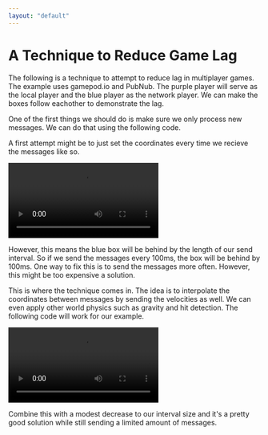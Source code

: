 ```yaml
--- 
layout: "default"
---
```

# A Technique to Reduce Game Lag

The following is a technique to attempt to reduce lag in multiplayer games. The example uses gamepod.io and PubNub. The purple player will serve as the local player and the blue player as the network player. We can make the boxes follow eachother to demonstrate the lag.

One of the first things we should do is make sure we only process new messages. We can do that using the following code.

<script src="https://gist.github.com/BenLorantfy/80bdff05b8149e59d624a2c8e1c4e0d2.js"></script>  
    
A first attempt might be to just set the coordinates every time we recieve the messages like so.

<script src="https://gist.github.com/BenLorantfy/79eac8b2c943d9a085e8bb22bc6de333.js"></script>
    
<video src="/img/lag1.mov" autoplay loop></video>
    
However, this means the blue box will be behind by the length of our send interval. So if we send the messages every 100ms, the box will be behind by 100ms. One way to fix this is to send the messages more often. However, this might be too expensive a solution.

This is where the technique comes in. The idea is to interpolate the coordinates between messages by sending the velocities as well. We can even apply other world physics such as gravity and hit detection. The following code will work for our example.

<script src="https://gist.github.com/BenLorantfy/b12b879927f941c932d58fcdaa454c52.js"></script>

<video src="/img/lag2.mov" autoplay loop></video>

Combine this with a modest decrease to our interval size and it's a pretty good solution while still sending a limited amount of messages.
